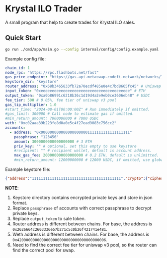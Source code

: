 # Krystal ILO Trader

A small program that help to create trades for Krystal ILO sales.

## Quick Start

```sh
go run ./cmd/app/main.go --config internal/config/config.example.yaml
```

Example config file:
```yaml
chain_id: 1
node_rpc: "https://rpc.flashbots.net/fast"
gas_price_endpoint: "https://gas-api.metaswap.codefi.network/networks/1"
keystore_dir: "keystore"
router_address: "0x68b3465833fb72a70ecdf485e0e4c7bd8665fc45" # Uniswap v3 router address
input_token: "0xeeeeeeeeeeeeeeeeeeeeeeeeeeeeeeeeeeeeeeee" # ETH
output_token: "0xa0b86991c6218b36c1d19d4a2e9eb0ce3606eb48" # USDC
fee_tier: 500 # 0.05%, fee tier of uniswap v3 pool
gas_tip_multiplier: 1.0
#start_time: "2024-08-01T00:00:00Z" # Run immediately if omitted.
#gas_limit: 300000 # Call node to estimate gas if omitted.
#min_return_amount: 7000000000 # 7000 USDC
weth: "0xc02aaa39b223fe8d0a0e5c4f27ead9083c756cc2"
accounts:
  - address: "0x0000000000000000000001111111111111111111"
    passphrase: "123456"
    amount: 3000000000000000000 # 3 ETH
    priv_key: "" # optional, set this empty to use keystore
    #recipient: "" # recipient wallet, default is account address.
    max_gas_fee: 200000000000000000 # 0.2 ETH, default is unlimitted.
    #min_return_amount: 12000000000 # 12000 USDC, if omitted, use global value set above.
```

Example keystore file:
```json
{"address":"1111111111111111111111111111111111111111","crypto":{"cipher":"aes-128-ctr","ciphertext":"encrypted_ciphertext","cipherparams":{"iv":"iv"},"kdf":"scrypt","kdfparams":{"dklen":32,"n":262144,"p":1,"r":8,"salt":"salt"},"mac":"mac"},"id":"id","version":3}
```

**NOTE**:
1. Keystore directory contains encrypted private keys and store in json format.
1. Replace `passphrase` of accounts with correct passphrase to decrypt private keys.
1. Replace `output_token` to sale token.
1. Router address is different between chains. For base, the address is `0x2626664c2603336e57b271c5c0b26f421741e481`.
1. Weth address is different between chains. For base, the address is `0x4200000000000000000000000000000000000006`.
1. Need to find the correct fee tier for uniswap v3 pool, so the router can find the correct pool for swap.
